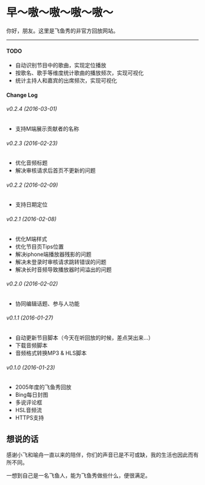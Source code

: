 # 早～嗷～嗷～嗷～嗷～

你好，朋友。这里是飞鱼秀的非官方回放网站。

***

#### TODO
* 自动识别节目中的歌曲，实现定位播放
* 按歌名、歌手等维度统计歌曲的播放频次，实现可视化
* 统计主持人和嘉宾的出席频次，实现可视化


#### Change Log

###### v0.2.4 (2016-03-01)
  * 支持M端展示贡献者的名称

###### v0.2.3 (2016-02-23)
  * 优化音频标题
  * 解决审核请求后首页不更新的问题

###### v0.2.2 (2016-02-09)
  * 支持日期定位

###### v0.2.1 (2016-02-08)
  * 优化M端样式
  * 优化节目页Tips位置
  * 解决iphone端播放器残影的问题
  * 解决未登录时审核请求跳转错误的问题
  * 解决长时音频导致播放器时间溢出的问题

###### v0.2.0 (2016-02-02)
  * 协同编辑话题、参与人功能

###### v0.1.1 (2016-01-27)
  * 自动更新节目脚本（今天在听回放的时候，差点哭出来...）
  * 下载音频脚本
  * 音频格式转换MP3 & HLS脚本

###### v0.1.0 (2016-01-23)
  * 2005年度的飞鱼秀回放
  * Bing每日封图
  * 多说评论框
  * HSL音频流
  * HTTPS支持

## 想说的话

感谢小飞和喻舟一直以来的陪伴，你们的声音已是不可或缺，我的生活也因此而有所不同。

一想到自己是一名飞鱼人，能为飞鱼秀做些什么，便很满足。
